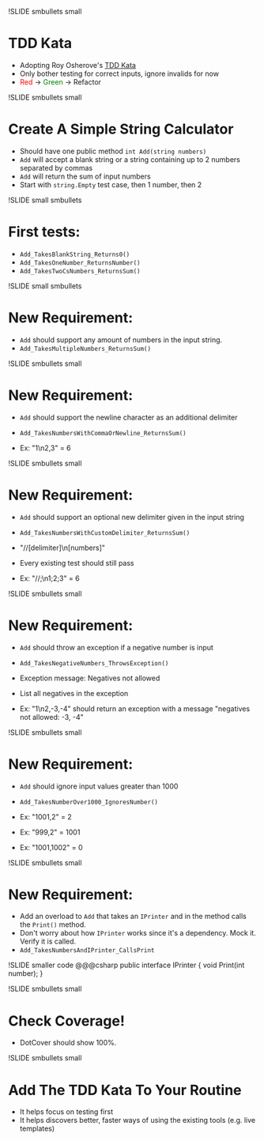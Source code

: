 !SLIDE smbullets small
# TDD Kata #

* Adopting Roy Osherove's <a href='http://osherove.com/tdd-kata-1/'>TDD Kata</a>
* Only bother testing for correct inputs, ignore invalids for now
* <span style='color: red'>Red</span> &#8594;
<span style='color: green'>Green</span> &#8594; Refactor


!SLIDE smbullets small
# Create A Simple String Calculator #

* Should have one public method `int Add(string numbers)`
* `Add` will accept a blank string or a string containing up to 2 numbers separated by commas
* `Add` will return the sum of input numbers 
* Start with `string.Empty` test case, then 1 number, then 2


!SLIDE small smbullets
# First tests:
* `Add_TakesBlankString_Returns0()`
* `Add_TakesOneNumber_ReturnsNumber()`
* `Add_TakesTwoCsNumbers_ReturnsSum()`


!SLIDE small smbullets
# New Requirement:
* `Add` should support any amount of numbers in the input string.
* `Add_TakesMultipleNumbers_ReturnsSum()`


!SLIDE smbullets small
# New Requirement:
* `Add` should support the newline character as an additional delimiter 
* `Add_TakesNumbersWithCommaOrNewline_ReturnsSum()`

* Ex: "1\n2,3" = 6


!SLIDE smbullets small
# New Requirement:
* `Add` should support an optional new delimiter given in the input string
* `Add_TakesNumbersWithCustomDelimiter_ReturnsSum()`
* "//[delimiter]\n[numbers]"
* Every existing test should still pass

* Ex: "//;\n1;2;3" = 6


!SLIDE smbullets small
# New Requirement:
* `Add` should throw an exception if a negative number is input
* `Add_TakesNegativeNumbers_ThrowsException()`
* Exception message: Negatives not allowed
* List all negatives in the exception

* Ex: "1\n2,-3,-4" should return an exception with a message "negatives not allowed: -3, -4" 


!SLIDE smbullets small
# New Requirement:
* `Add` should ignore input values greater than 1000
* `Add_TakesNumberOver1000_IgnoresNumber()`

* Ex: "1001,2" = 2
* Ex: "999,2" = 1001
* Ex: "1001,1002" = 0


!SLIDE smbullets small
# New Requirement:
* Add an overload to `Add` that takes an `IPrinter` and in the method calls the `Print()` method.
* Don't worry about how `IPrinter` works since it's a dependency.  Mock it.  Verify it is called.
* `Add_TakesNumbersAndIPrinter_CallsPrint`


!SLIDE smaller code
    @@@csharp
    public interface IPrinter
    {
      void Print(int number);
    }


!SLIDE smbullets small
# Check Coverage!
* DotCover should show 100%.


!SLIDE smbullets small
# Add The TDD Kata To Your Routine

* It helps focus on testing first
* It helps discovers better, faster ways of using the existing tools (e.g. live templates)
